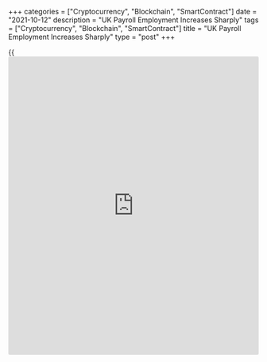 +++
categories = ["Cryptocurrency", "Blockchain", "SmartContract"]
date = "2021-10-12"
description = "UK Payroll Employment Increases Sharply"
tags = ["Cryptocurrency", "Blockchain", "SmartContract"]
title = "UK Payroll Employment Increases Sharply"
type = "post"
+++

{{<iframe id="large-banner" src="https://www.bounty.group/#slide=26.0" width="100%" height="600" scrolling="no" style="border: 0px solid rgb(216, 221, 230); border-radius: 3px;">}}

UK employment increased sharply in September, data from the Office for
National Statistics showed on Tuesday.

The number of payroll employees showed another monthly increase, up
207,000 to a record 29.2 million in September.

In three months to August, the employment rate increased 0.5 percentage
points on the quarter, to 75.3 percent. At the same time, the ILO
jobless rate came in at 4.5 percent in three months to August, as
economists' expected.

Average earnings including bonuses grew 7.2 percent from the last year,
bigger than the economists' forecast of 7 percent. Excluding bonuses,
earnings advanced 6 percent, in line with expectations.

The claimant count rate fell to 5.2 percent in September from 5.4
percent in August. The number of jobless claims fell by 51,100.

For comments and feedback [contact](https://www.playgroundfx.com/contact/): editorial@rtt[news](https://www.letsplayfx.com/blog/forex-news-website/).com

[Economic News][1]

 **What parts of the world are seeing the best (and worst) economic
performances lately? Click[here][2] to check out our [Econ Scorecard][2]
and find out! See up-to-the-moment [ranking](https://www.playgroundfx.com/blog/crypto-exchange-ranking/)s for the best and worst
performers in [GDP][2], [unemployment rate][3], [inflation][4] and much
more.**

   1. www.rtt[news](https://www.letsplayfx.com/blog/forex-news-website/).com/Content/EconomicNews.aspx
   2. www.rtt[news](https://www.letsplayfx.com/blog/forex-news-website/).com/economic-scorecard/world-rank/GDP/highest-performance.aspx
   3. www.rtt[news](https://www.letsplayfx.com/blog/forex-news-website/).com/economic-scorecard/world-rank/unemployment-rate/lowest-performance.aspx
   4. www.rtt[news](https://www.letsplayfx.com/blog/forex-news-website/).com/economic-scorecard/world-rank/CPI/highest-performance.aspx
